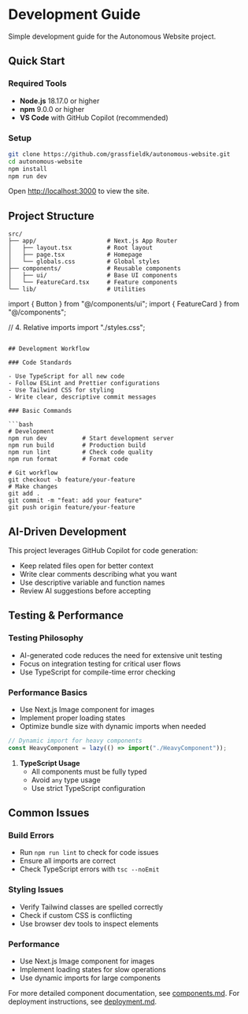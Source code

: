 # Development Guide

Simple development guide for the Autonomous Website project.

## Quick Start

### Required Tools

- **Node.js** 18.17.0 or higher
- **npm** 9.0.0 or higher
- **VS Code** with GitHub Copilot (recommended)

### Setup

```bash
git clone https://github.com/grassfieldk/autonomous-website.git
cd autonomous-website
npm install
npm run dev
```

Open [http://localhost:3000](http://localhost:3000) to view the site.

## Project Structure

```
src/
├── app/                    # Next.js App Router
│   ├── layout.tsx          # Root layout
│   ├── page.tsx            # Homepage
│   └── globals.css         # Global styles
├── components/             # Reusable components
│   ├── ui/                 # Base UI components
│   └── FeatureCard.tsx     # Feature components
└── lib/                    # Utilities
```

import { Button } from "@/components/ui";
import { FeatureCard } from "@/components";

// 4. Relative imports
import "./styles.css";

````

## Development Workflow

### Code Standards

- Use TypeScript for all new code
- Follow ESLint and Prettier configurations
- Use Tailwind CSS for styling
- Write clear, descriptive commit messages

### Basic Commands

```bash
# Development
npm run dev          # Start development server
npm run build        # Production build
npm run lint         # Check code quality
npm run format       # Format code

# Git workflow
git checkout -b feature/your-feature
# Make changes
git add .
git commit -m "feat: add your feature"
git push origin feature/your-feature
````

## AI-Driven Development

This project leverages GitHub Copilot for code generation:

- Keep related files open for better context
- Write clear comments describing what you want
- Use descriptive variable and function names
- Review AI suggestions before accepting

## Testing & Performance

### Testing Philosophy

- AI-generated code reduces the need for extensive unit testing
- Focus on integration testing for critical user flows
- Use TypeScript for compile-time error checking

### Performance Basics

- Use Next.js Image component for images
- Implement proper loading states
- Optimize bundle size with dynamic imports when needed

```typescript
// Dynamic import for heavy components
const HeavyComponent = lazy(() => import("./HeavyComponent"));
```

1. **TypeScript Usage**
   - All components must be fully typed
   - Avoid `any` type usage
   - Use strict TypeScript configuration

## Common Issues

### Build Errors

- Run `npm run lint` to check for code issues
- Ensure all imports are correct
- Check TypeScript errors with `tsc --noEmit`

### Styling Issues

- Verify Tailwind classes are spelled correctly
- Check if custom CSS is conflicting
- Use browser dev tools to inspect elements

### Performance

- Use Next.js Image component for images
- Implement loading states for slow operations
- Use dynamic imports for large components

For more detailed component documentation, see [components.md](./components.md).
For deployment instructions, see [deployment.md](./deployment.md).
